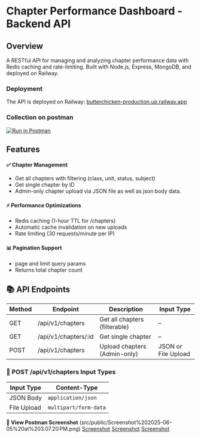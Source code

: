 # Chapter Performance Dashboard - Backend API
## Overview

A RESTful API for managing and analyzing chapter performance data with Redis caching and rate-limiting. Built with Node.js, Express, MongoDB, and deployed on Railway.


### Deployment

The API is deployed on Railway: [butterchicken-production.up.railway.app](https://butterchicken-production.up.railway.app)

### Collection on postman
[![Run in Postman](https://run.pstmn.io/button.svg)](https://butter-chicken.postman.co/workspace/Team-Workspace~16c86b0c-80e8-4b52-80a2-8a61cbfbad69/collection/42572664-8861cf4a-895f-4e1d-87d7-a0512e3d0acc?action=share&creator=42572664)

## Features
#### ✅ Chapter Management

- Get all chapters with filtering (class, unit, status, subject)
- Get single chapter by ID
- Admin-only chapter upload via JSON file as well as json body data.

####  ⚡ Performance Optimizations

- Redis caching (1-hour TTL for /chapters)
- Automatic cache invalidation on new uploads
- Rate limiting (30 requests/minute per IP)

#### 📊 Pagination Support

- page and limit query params
- Returns total chapter count

## 📚 API Endpoints

| Method | Endpoint               | Description                     | Input Type            |
|--------|------------------------|----------------------------------|------------------------|
| GET    | /api/v1/chapters       | Get all chapters (filterable)    | –                      |
| GET    | /api/v1/chapters/:id   | Get single chapter               | –                      |
| POST   | /api/v1/chapters       | Upload chapters (Admin-only)     | JSON or File Upload    |

### 📝 POST /api/v1/chapters Input Types

| Input Type     | Content-Type           |
|----------------|------------------------|
| JSON Body      | `application/json`     | 
| File Upload    | `multipart/form-data`  |


**📌 View Postman Screenshot**
(src/public/Screenshot%202025-06-05%20at%203.07.20 PM.png)
[Screenshot](src/public/Screenshot%202025-06-05%20at%203.11.04 PM.png)
[Screenshot](src/public/Screenshot%202025-06-05%20at%203.12.22 PM.png)
[Screenshot](src/public/Screenshot%202025-06-05%20at%203.13.52 PM.png)